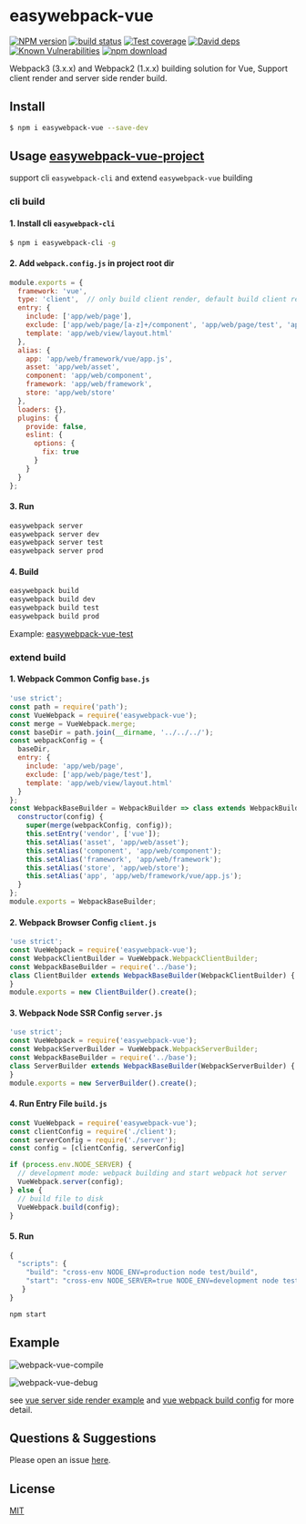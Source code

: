 # easywebpack-vue

[![NPM version][npm-image]][npm-url]
[![build status][travis-image]][travis-url]
[![Test coverage][codecov-image]][codecov-url]
[![David deps][david-image]][david-url]
[![Known Vulnerabilities][snyk-image]][snyk-url]
[![npm download][download-image]][download-url]

[npm-image]: https://img.shields.io/npm/v/easywebpack-vue.svg?style=flat-square
[npm-url]: https://npmjs.org/package/easywebpack-vue
[travis-image]: https://img.shields.io/travis/hubcarl/easywebpack-vue.svg?style=flat-square
[travis-url]: https://travis-ci.org/hubcarl/easywebpack-vue
[codecov-image]: https://img.shields.io/codecov/c/github/hubcarl/easywebpack-vue.svg?style=flat-square
[codecov-url]: https://codecov.io/github/hubcarl/easywebpack-vue?branch=master
[david-image]: https://img.shields.io/david/hubcarl/easywebpack-vue.svg?style=flat-square
[david-url]: https://david-dm.org/hubcarl/easywebpack-vue
[snyk-image]: https://snyk.io/test/npm/easywebpack-vue/badge.svg?style=flat-square
[snyk-url]: https://snyk.io/test/npm/easywebpack-vue
[download-image]: https://img.shields.io/npm/dm/easywebpack-vue.svg?style=flat-square
[download-url]: https://npmjs.org/package/easywebpack-vue

Webpack3 (3.x.x) and Webpack2 (1.x.x) building solution for Vue, Support client render and server side render build.

## Install

```bash
$ npm i easywebpack-vue --save-dev
```

## Usage [easywebpack-vue-project](http://hubcarl.github.io/easywebpack/vue/easywebpack-vue-project)

support cli `easywebpack-cli` and extend `easywebpack-vue` building

### cli build

#### 1. Install cli `easywebpack-cli`

```bash
$ npm i easywebpack-cli -g
```

#### 2. Add `webpack.config.js` in project root dir

```js
module.exports = {
  framework: 'vue',
  type: 'client',  // only build client render, default build client render and server render
  entry: {
    include: ['app/web/page'],
    exclude: ['app/web/page/[a-z]+/component', 'app/web/page/test', 'app/web/page/html', 'app/web/page/app'],
    template: 'app/web/view/layout.html'
  },
  alias: {
    app: 'app/web/framework/vue/app.js',
    asset: 'app/web/asset',
    component: 'app/web/component',
    framework: 'app/web/framework',
    store: 'app/web/store'
  },
  loaders: {},
  plugins: {
    provide: false,
    eslint: {
      options: {
        fix: true
      }
    }
  }
};
```

#### 3. Run

```bash
easywebpack server
easywebpack server dev
easywebpack server test
easywebpack server prod
```

#### 4. Build

```bash
easywebpack build
easywebpack build dev
easywebpack build test
easywebpack build prod
```

Example: [easywebpack-vue-test](https://github.com/hubcarl/easywebpack-vue/tree/master/test)

### extend build

#### 1. Webpack Common Config `base.js`

```js
'use strict';
const path = require('path');
const VueWebpack = require('easywebpack-vue');
const merge = VueWebpack.merge;
const baseDir = path.join(__dirname, '../../../');
const webpackConfig = {
  baseDir,
  entry: {
    include: 'app/web/page',
    exclude: ['app/web/page/test'],
    template: 'app/web/view/layout.html'
  }
};
const WebpackBaseBuilder = WebpackBuilder => class extends WebpackBuilder {
  constructor(config) {
    super(merge(webpackConfig, config));
    this.setEntry('vendor', ['vue']);
    this.setAlias('asset', 'app/web/asset');
    this.setAlias('component', 'app/web/component');
    this.setAlias('framework', 'app/web/framework');
    this.setAlias('store', 'app/web/store');
    this.setAlias('app', 'app/web/framework/vue/app.js');
  }
};
module.exports = WebpackBaseBuilder;
```

#### 2. Webpack Browser Config `client.js`

```js
'use strict';
const VueWebpack = require('easywebpack-vue');
const WebpackClientBuilder = VueWebpack.WebpackClientBuilder;
const WebpackBaseBuilder = require('../base');
class ClientBuilder extends WebpackBaseBuilder(WebpackClientBuilder) {
}
module.exports = new ClientBuilder().create();
```

#### 3. Webpack Node SSR Config `server.js`

```js
'use strict';
const VueWebpack = require('easywebpack-vue');
const WebpackServerBuilder = VueWebpack.WebpackServerBuilder;
const WebpackBaseBuilder = require('../base');
class ServerBuilder extends WebpackBaseBuilder(WebpackServerBuilder) {
}
module.exports = new ServerBuilder().create();
```

#### 4. Run Entry File `build.js`

```js
const VueWebpack = require('easywebpack-vue');
const clientConfig = require('./client');
const serverConfig = require('./server');
const config = [clientConfig, serverConfig]

if (process.env.NODE_SERVER) {
  // development mode: webpack building and start webpack hot server
  VueWebpack.server(config);
} else {
  // build file to disk
  VueWebpack.build(config);
}
```

#### 5. Run

```js
{
  "scripts": {
    "build": "cross-env NODE_ENV=production node test/build",
    "start": "cross-env NODE_SERVER=true NODE_ENV=development node test/build"
   }
}
```

```bash
npm start
```


## Example


![webpack-vue-compile](https://github.com/hubcarl/easywebpack-vue/blob/master/doc/images/webpack-vue-compile.png)

![webpack-vue-debug](https://github.com/hubcarl/easywebpack-vue/blob/master/doc/images/webpack-vue-debug.png)

see [vue server side render example](test/web) and [vue webpack build config](test/build)  for more detail.

## Questions & Suggestions

Please open an issue [here](https://github.com/hubcarl/easywebpack-vue).

## License

[MIT](LICENSE)
